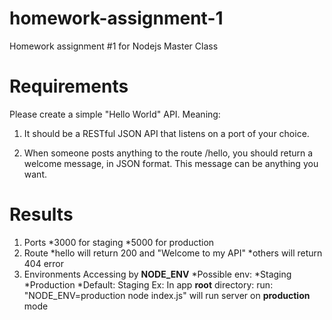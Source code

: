 # homework-assignment-1
Homework assignment #1 for Nodejs Master Class

# Requirements
Please create a simple "Hello World" API. Meaning:

1. It should be a RESTful JSON API that listens on a port of your choice. 

2. When someone posts anything to the route /hello, you should return a welcome message, in JSON format. This message can be anything you want. 

# Results

1. Ports
  *3000 for staging
  *5000 for production
2. Route
  *hello will return 200 and "Welcome to my API"
  *others will return 404 error
3. Environments
  Accessing by **NODE_ENV**
    *Possible env: 
      *Staging
      *Production
    *Default: Staging
  Ex: In app **root** directory:
    run: "NODE_ENV=production node index.js" will run server on **production** mode

